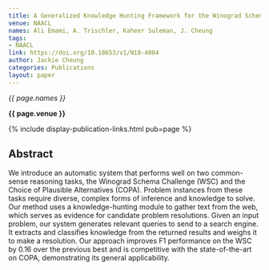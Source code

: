 ```yaml
---
title: A Generalized Knowledge Hunting Framework for the Winograd Schema Challenge
venue: NAACL
names: Ali Emami, A. Trischler, Kaheer Suleman, J. Cheung
tags:
- NAACL
link: https://doi.org/10.18653/v1/N18-4004
author: Jackie Cheung
categories: Publications
layout: paper
---
```


*{{ page.names }}*

**{{ page.venue }}**

{% include display-publication-links.html pub=page %}

## Abstract

We introduce an automatic system that performs well on two common-sense reasoning tasks, the Winograd Schema Challenge (WSC) and the Choice of Plausible Alternatives (COPA). Problem instances from these tasks require diverse, complex forms of inference and knowledge to solve. Our method uses a knowledge-hunting module to gather text from the web, which serves as evidence for candidate problem resolutions. Given an input problem, our system generates relevant queries to send to a search engine. It extracts and classifies knowledge from the returned results and weighs it to make a resolution. Our approach improves F1 performance on the WSC by 0.16 over the previous best and is competitive with the state-of-the-art on COPA, demonstrating its general applicability.